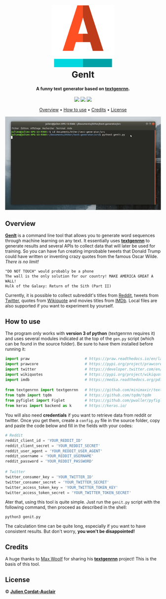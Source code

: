 <h1 align="center">
  <br>
  <img src="misc/logo.png" alt="GenIt" width="200"></a>
  <br>
  <b>GenIt</b>
  <br>
</h1>

<h4 align="center">A funny text generator based on <a href="https://github.com/minimaxir/textgenrnn">textgenrnn</a>.</h4>

<p align="center">
  <img src="https://img.shields.io/badge/stability-experimental-orange.svg?style=flat-square">
  <img src="https://img.shields.io/badge/version-0.2-ff69b4.svg?style=flat-square">
  <img src="https://img.shields.io/badge/made_with-python-yellow.svg?style=flat-square">
</p>

<p align="center">
  <a href="#overview">Overview</a> •
  <a href="#how-to-use">How to use</a> •
  <a href="#credits">Credits</a> •
  <a href="#license">License</a>
</p>

![screenshot](misc/capture.gif)

## **Overview**

**[GenIt](https://github.com/jcordatauclair/text-generator)** is a command line tool that allows you to generate word sequences through machine learning on any text. It essentially uses **[textgenrnn](https://github.com/minimaxir/textgenrnn)** to generate results and several APIs to collect data that will later be used for training. So you can have fun creating improbable tweets that Donald Trump could have written or inventing crazy quotes from the famous Oscar Wilde. _There is no limit!_

```
"DO NOT TOUCH" would probably be a phone
The wall is the only solution for our country! MAKE AMERICA GREAT A WALL!
Hulk of the Galaxy: Return of the Sith (Part II)
```

Currently, it is possible to collect subreddit's titles from [Reddit](https://www.reddit.com/), tweets from [Twitter](https://twitter.com/), quotes from [Wikiquote](https://www.wikiquote.org/) and movies titles from [IMDb](https://www.imdb.com/). Local files are also supported if you want to experiment by yourself.

## **How to use**

The program only works with **version 3 of python** (textgenrnn requires it) and uses several modules indicated at the top of the `gen.py` script (which can be found in the source folder). Be sure to have them installed before running it:

```python
import praw                         # https://praw.readthedocs.io/en/latest/
import prawcore                     # https://pypi.org/project/prawcore/
import twitter                      # https://developer.twitter.com/en/docs.html
import wikiquotes                   # https://pypi.org/project/wikiquotes/
import imdb                         # https://media.readthedocs.org/pdf/imdbpy/latest/imdbpy.pdf

from textgenrnn import textgenrnn   # https://github.com/minimaxir/textgenrnn
from tqdm import tqdm               # https://github.com/tqdm/tqdm
from pyfiglet import Figlet         # https://github.com/pwaller/pyfiglet
from keras import backend as k      # https://keras.io/         
```

You will also need **credentials** if you want to retrieve data from reddit or twitter. Once you get them, create a `config.py` file in the source folder, copy and paste the code below and fill in the fields with your codes:

```python
# Reddit
reddit_client_id = 'YOUR_REDDIT_ID'
reddit_client_secret = 'YOUR_REDDIT_SECRET'
reddit_user_agent = 'YOUR_REDDIT_USER_AGENT'
reddit_username = 'YOUR_REDDIT_USERNAME'
reddit_password = 'YOUR_REDDIT_PASSWORD'

# Twitter
twitter_consumer_key = 'YOUR_TWITTER_ID'
twitter_consumer_secret = 'YOUR_TWITTER_SECRET'
twitter_access_token_key = 'YOUR_TWITTER_TOKEN_KEY'
twitter_access_token_secret = 'YOUR_TWITTER_TOKEN_SECRET'

```

Ater that, using this tool is quite simple. Just run the `genit.py` script with the following command, then proceed as described in the shell:

```
python3 genit.py
```

The calculation time can be quite long, especially if you want to have consistent results. But don't worry, **you won't be disappointed!**

## **Credits**

A huge thanks to [Max Woolf](https://github.com/minimaxir/) for sharing his **[textgenrnn](https://github.com/minimaxir/textgenrnn)** project! This is the basis of this tool.

## **License**

© **[Julien Cordat-Auclair](https://github.com/jcordatauclair)**
